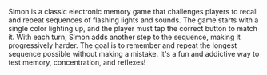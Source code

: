 Simon is a classic electronic memory game that challenges players to recall and repeat sequences of flashing lights and sounds. The game starts with a single color lighting up, and the player must tap the correct button to match it. With each turn, Simon adds another step to the sequence, making it progressively harder. The goal is to remember and repeat the longest sequence possible without making a mistake. It's a fun and addictive way to test memory, concentration, and reflexes!
